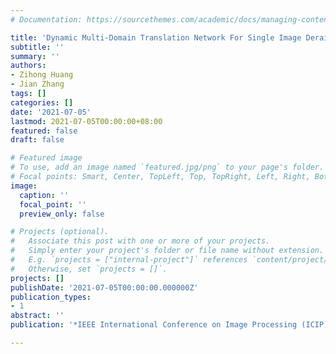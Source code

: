 ```yaml
---
# Documentation: https://sourcethemes.com/academic/docs/managing-content/

title: 'Dynamic Multi-Domain Translation Network For Single Image Deraining ![alt new](/images/new.gif)'
subtitle: ''
summary: ''
authors:
- Zihong Huang
- Jian Zhang
tags: []
categories: []
date: '2021-07-05'
lastmod: 2021-07-05T00:00:00+08:00
featured: false
draft: false

# Featured image
# To use, add an image named `featured.jpg/png` to your page's folder.
# Focal points: Smart, Center, TopLeft, Top, TopRight, Left, Right, BottomLeft, Bottom, BottomRight.
image:
  caption: ''
  focal_point: ''
  preview_only: false

# Projects (optional).
#   Associate this post with one or more of your projects.
#   Simply enter your project's folder or file name without extension.
#   E.g. `projects = ["internal-project"]` references `content/project/deep-learning/index.md`.
#   Otherwise, set `projects = []`.
projects: []
publishDate: '2021-07-05T00:00:00.000000Z'
publication_types:
- 1
abstract: ''
publication: '*IEEE International Conference on Image Processing (ICIP)*'

---
```

